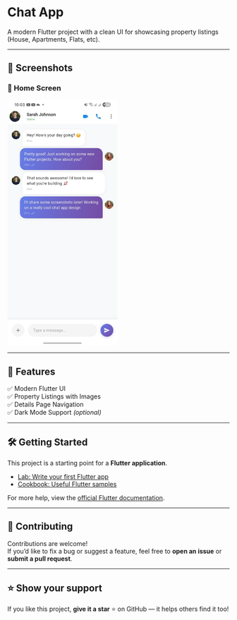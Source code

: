 #  Chat App   

A modern Flutter project with a clean UI for showcasing property listings (House, Apartments, Flats, etc).  

---

## 📱 Screenshots  

### 🏡 Home Screen  
<p float="left">
  <img src="screenshot/home.jpeg" alt="Home Screen 1" width="250"/>
 
</p>



---

## 🚀 Features  
✅ Modern Flutter UI  
✅ Property Listings with Images  
✅ Details Page Navigation  
✅ Dark Mode Support *(optional)*  

---

## 🛠️ Getting Started  

This project is a starting point for a **Flutter application**.  

- [Lab: Write your first Flutter app](https://docs.flutter.dev/get-started/codelab)  
- [Cookbook: Useful Flutter samples](https://docs.flutter.dev/cookbook)  

For more help, view the [official Flutter documentation](https://docs.flutter.dev/).  

---

## 🤝 Contributing  

Contributions are welcome!  
If you’d like to fix a bug or suggest a feature, feel free to **open an issue** or **submit a pull request**.  

---

## ⭐ Show your support  

If you like this project, **give it a star** ⭐ on GitHub — it helps others find it too!  
